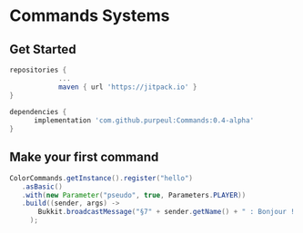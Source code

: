 # Commands Systems

## Get Started

```gradle
repositories {
			...
			maven { url 'https://jitpack.io' }
}
  
dependencies {
	  implementation 'com.github.purpeul:Commands:0.4-alpha'
}
```

## Make your first command

```java
ColorCommands.getInstance().register("hello")
   .asBasic()
   .with(new Parameter("pseudo", true, Parameters.PLAYER))
   .build((sender, args) -> 
       Bukkit.broadcastMessage("§7" + sender.getName() + " : Bonjour ! " + args.get(0, String.class))
     );
```
